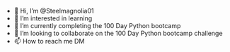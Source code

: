 - 👋 Hi, I’m @Steelmagnolia01
- 👀 I’m interested in learning 
- 🌱 I’m currently completing the 100 Day Python bootcamp 
- 💞️ I’m looking to collaborate on the 100 Day Python bootcamp challenge 
- 📫 How to reach me DM 

<!---
Steelmagnolia01/Steelmagnolia01 is a ✨ special ✨ repository because its `README.md` (this file) appears on your GitHub profile.
You can click the Preview link to take a look at your changes.
--->
